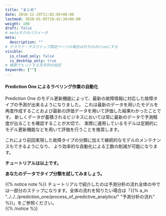 ```yaml
---
title: "まとめ"
date: 2018-12-29T11:02:05+06:00
lastmod: 2020-01-05T10:42:26+06:00
weight: 100
draft: false
# metaタグのパラメータ
meta:
  description: ""
# クラウド・デスクトップ限定ページの場合は片方のみtrueにする
visible:
  is_cloud_only: false
  is_desktop_only: true
# 検索でヒットする文字列の指定
keywords: [""]
---
```


#### Prediction One によるラベリング作業の自動化

Prediction One のモデル更新機能によって、最新の故障情報に対応した故障タイプの予測が出来るようになりました。
これは最新のデータを用いたモデルを再度作成することおよび最新の評価データを用いて評価した結果わかったことです。
新しくデータが蓄積されるビジネスにおいては常に最新のデータで予測精度が出ることを確認することが大切で、
実際に運用しているモデルは定期的にモデル更新機能などを用いて評価を行うことを推奨します。

これにより前回実現した故障タイプの分類に加えて継続的なモデルのメンテナンスもできるようになり、
より効率的な自動化による工数の削減が可能になります。

**チュートリアルは以上です。**

**あなたのデータでタイプ分類を試してみましょう。**

{{% notice note %}}
チュートリアルで紹介したのは予測分析の流れ全体の中では一部分のステップになります。全体の流れを知りたい場合は「{{% a_in "../../../prediction_one/process_of_predictive_analytics/" "予測分析の流れ" %}}」をご参照ください。<br/>
{{% /notice %}}
